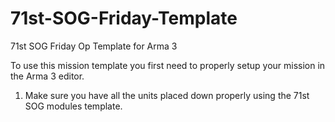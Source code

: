 # 71st-SOG-Friday-Template
71st SOG Friday Op Template for Arma 3

To use this mission template you first need to properly setup your mission in the Arma 3 editor.

1. Make sure you have all the units placed down properly using the 71st SOG modules template.
